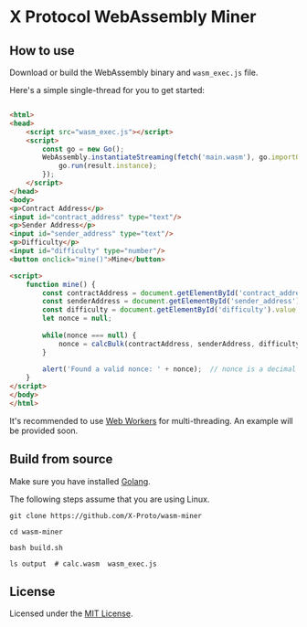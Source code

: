 # X Protocol WebAssembly Miner

## How to use

Download or build the WebAssembly binary and `wasm_exec.js` file.

Here's a simple single-thread for you to get started:

```html

<html>
<head>
    <script src="wasm_exec.js"></script>
    <script>
        const go = new Go();
        WebAssembly.instantiateStreaming(fetch('main.wasm'), go.importObject).then((result) => {
            go.run(result.instance);
        });
    </script>
</head>
<body>
<p>Contract Address</p>
<input id="contract_address" type="text"/>
<p>Sender Address</p>
<input id="sender_address" type="text"/>
<p>Difficulty</p>
<input id="difficulty" type="number"/>
<button onclick="mine()">Mine</button>

<script>
    function mine() {
        const contractAddress = document.getElementById('contract_address').value;
        const senderAddress = document.getElementById('sender_address').value;
        const difficulty = document.getElementById('difficulty').value;
        let nonce = null;
        
        while(nonce === null) {
            nonce = calcBulk(contractAddress, senderAddress, difficulty, 100000);  // 100000 stands for the number of hashes to calculate each time
        }
        
        alert('Found a valid nonce: ' + nonce);  // nonce is a decimal string
    }
</script>
</body>
</html>
```

It's recommended to use [Web Workers](https://developer.mozilla.org/en-US/docs/Web/API/Web_Workers_API) for multi-threading. An example will be provided soon.

## Build from source

Make sure you have installed [Golang](https://golang.org/).

The following steps assume that you are using Linux.

```shell
git clone https://github.com/X-Proto/wasm-miner

cd wasm-miner

bash build.sh

ls output  # calc.wasm  wasm_exec.js
```

## License

Licensed under the [MIT License](LICENSE).
